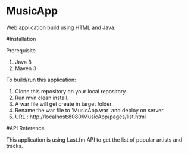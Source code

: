 # MusicApp

Web application build using HTML and Java.

#Installation

Prerequisite
1. Java 8
2. Maven 3

To build/run this application:

1. Clone this repository on your local repository.
2. Run mvn clean install.
3. A war file will get create in target folder.
4. Rename the war file to 'MusicApp.war' and deploy on server.
5. URL : http://localhost:8080/MusicApp/pages/list.html

#API Reference

This application is using Last.fm API to get the list of popular artists and tracks.
